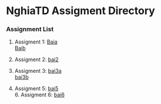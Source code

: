 # NghiaTD Assigment Directory

### Assignment List

1. Assigment 1: [Baia](https://github.com/FASTTRACKSE/FFSE1704_LP3/blob/master/Assignments/NghiaTD/php-asm-01.php)<br>
				[Baib](https://github.com/FASTTRACKSE/FFSE1704_LP3/blob/master/Assignments/NghiaTD/php-asm-01b.php)<br>

2. Assigment 2: [bai2](https://github.com/FASTTRACKSE/FFSE1704_LP3/blob/master/Assignments/NghiaTD/php-asm-2.php)<br>
3. Assigment 3: [bai3a](https://github.com/FASTTRACKSE/FFSE1704_LP3/blob/master/Assignments/NghiaTD/php-asm-03a.php)<br>
				[bai3b](https://github.com/FASTTRACKSE/FFSE1704_LP3/blob/master/Assignments/NghiaTD/php-asm-03b.php)<br>
6. Assigment 5: [bai5](https://github.com/FASTTRACKSE/FFSE1704_LP3/blob/master/Assignments/NghiaTD/ffse1704007-asm5.sql)<br>
	6. Assigment 6: [bai6](https://github.com/FASTTRACKSE/FFSE1704_LP3/blob/master/Assignments/NghiaTD/assgnment6.txt)<br>			
